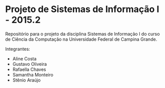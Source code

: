 # Projeto de Sistemas de Informação I - 2015.2
Repositório para o projeto da disciplina Sistemas de Informação I do curso de Ciência da Computação na Universidade Federal de Campina Grande.

Integrantes:
 - Aline Costa
 - Gustavo Oliveira
 - Rafaella Chaves
 - Samantha Monteiro
 - Stênio Araújo
